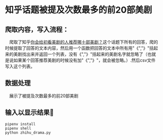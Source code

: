 # 知乎话题被提及次数最多的前20部美剧

## 爬取内容，写入流程：
&ensp;&ensp;爬取了知乎[你会给初看美剧的人推荐哪十部美剧？](https://www.zhihu.com/question/21124373/answer/696010701)这个话题下所有的回答，爬的时候提取了回答的文本内容，然后用一个函数把回答的文本中所有用"《","》"括起来的美剧找出来并返回一个列表，没有《","》"括起来的美剧名字就忽略了（也就是说如果某个回答推荐美剧的时候没有加"《","》"，就会被忽略。）.然后csv文件写入这个列表。

## 数据处理
&ensp;&ensp;展示了被提及次数最多的前20部美剧

## 输入以显示结果🤗

``` batch
pipenv install
pipenv shell
python zhihu_drama.py
```
